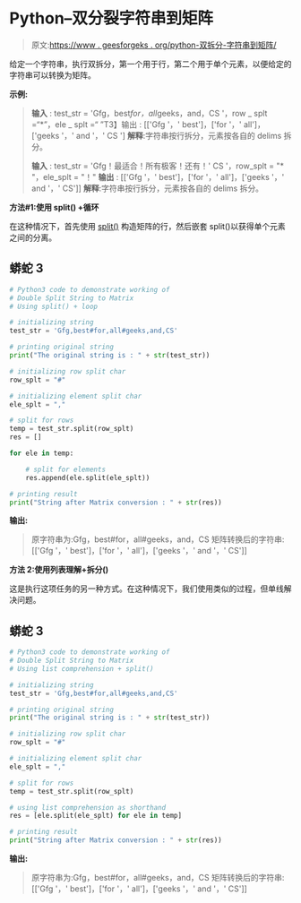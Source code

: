 # Python–双分裂字符串到矩阵

> 原文:[https://www . geesforgeks . org/python-双拆分-字符串到矩阵/](https://www.geeksforgeeks.org/python-double-split-string-to-matrix/)

给定一个字符串，执行双拆分，第一个用于行，第二个用于单个元素，以便给定的字符串可以转换为矩阵。

**示例:**

> **输入** : test_str = 'Gfg，best*for，all*geeks，and，CS '，row _ splt =“*”，ele _ splt =“
> ”T3】输出 : [['Gfg '，' best']，['for '，' all']，['geeks '，' and '，' CS ']
> **解释**:字符串按行拆分，元素按各自的 delims 拆分。
> 
> **输入** : test_str = 'Gfg！最适合！所有极客！还有！' CS '，row_splt = "* "，ele_splt = "！"
> **输出** : [['Gfg '，' best']，['for '，' all']，['geeks '，' and '，' CS']]
> **解释**:字符串按行拆分，元素按各自的 delims 拆分。

**方法#1:使用 split() +循环**

在这种情况下，首先使用 [split()](https://www.geeksforgeeks.org/python-string-split/) 构造矩阵的行，然后嵌套 split()以获得单个元素之间的分离。

## 蟒蛇 3

```py
# Python3 code to demonstrate working of 
# Double Split String to Matrix
# Using split() + loop

# initializing string
test_str = 'Gfg,best#for,all#geeks,and,CS'

# printing original string
print("The original string is : " + str(test_str))

# initializing row split char 
row_splt = "#"

# initializing element split char 
ele_splt = ","

# split for rows
temp = test_str.split(row_splt)
res = []

for ele in temp:

    # split for elements
    res.append(ele.split(ele_splt))

# printing result 
print("String after Matrix conversion : " + str(res)) 
```

**输出:**

> 原字符串为:Gfg，best#for，all#geeks，and，CS
> 矩阵转换后的字符串:[['Gfg '，' best']，['for '，' all']，['geeks '，' and '，' CS']]

**方法 2:使用列表理解+拆分()**

这是执行这项任务的另一种方式。在这种情况下，我们使用类似的过程，但单线解决问题。

## 蟒蛇 3

```py
# Python3 code to demonstrate working of 
# Double Split String to Matrix
# Using list comprehension + split()

# initializing string
test_str = 'Gfg,best#for,all#geeks,and,CS'

# printing original string
print("The original string is : " + str(test_str))

# initializing row split char 
row_splt = "#"

# initializing element split char 
ele_splt = ","

# split for rows
temp = test_str.split(row_splt)

# using list comprehension as shorthand
res = [ele.split(ele_splt) for ele in temp]

# printing result 
print("String after Matrix conversion : " + str(res))
```

**输出:**

> 原字符串为:Gfg，best#for，all#geeks，and，CS
> 矩阵转换后的字符串:[['Gfg '，' best']，['for '，' all']，['geeks '，' and '，' CS']]